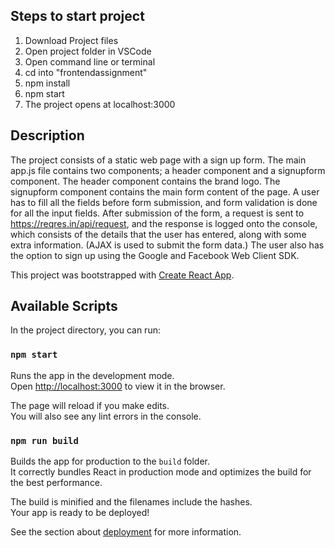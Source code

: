 ## Steps to start project

1. Download Project files
2. Open project folder in VSCode
3. Open command line or terminal
4. cd into "frontendassignment"
5. npm install 
6. npm start
7. The project opens at localhost:3000

## Description

The project consists of a static web page with a sign up form. The main app.js file contains two components; a header component and a signupform component.
The header component contains the brand logo. The signupform component contains the main form content of the page. 
A user has to fill all the fields before form submission, and form validation is done for all the input fields. 
After submission of the form, a request is sent to https://reqres.in/api/request, and the response is logged onto the console, which consists of the details that the user has entered, along with some extra information. (AJAX is used to submit the form data.)
The user also has the option to sign up using the Google and Facebook Web Client SDK.

This project was bootstrapped with [Create React App](https://github.com/facebook/create-react-app).

## Available Scripts

In the project directory, you can run:

### `npm start`

Runs the app in the development mode.<br />
Open [http://localhost:3000](http://localhost:3000) to view it in the browser.

The page will reload if you make edits.<br />
You will also see any lint errors in the console.

### `npm run build`

Builds the app for production to the `build` folder.<br />
It correctly bundles React in production mode and optimizes the build for the best performance.

The build is minified and the filenames include the hashes.<br />
Your app is ready to be deployed!

See the section about [deployment](https://facebook.github.io/create-react-app/docs/deployment) for more information.
